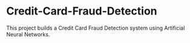 # Credit-Card-Fraud-Detection
This project builds a Credit Card Fraud Detection system using Artificial Neural Networks.
